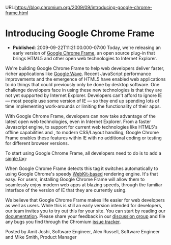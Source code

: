 URL:https://blog.chromium.org/2009/09/introducing-google-chrome-frame.html
# Introducing Google Chrome Frame
- **Published**: 2009-09-22T11:21:00.000-07:00
Today, we're releasing an early version of [Google Chrome Frame](http://code.google.com/chrome/chromeframe), an open source plug-in that brings HTML5 and other open web technologies to Internet Explorer.

We're building Google Chrome Frame to help web developers deliver faster, richer applications like [Google Wave](http://googlewavedev.blogspot.com/2009/09/google-wave-in-internet-explorer.html). Recent JavaScript performance improvements and the emergence of HTML5 have enabled web applications to do things that could previously only be done by desktop software. One challenge developers face in using these new technologies is that they are not yet supported by Internet Explorer. Developers can't afford to ignore IE — most people use some version of IE — so they end up spending lots of time implementing work-arounds or limiting the functionality of their apps.

With Google Chrome Frame, developers can now take advantage of the latest open web technologies, even in Internet Explorer. From a faster Javascript engine, to support for current web technologies like HTML5's offline capabilities and <canvas>, to modern CSS/Layout handling, Google Chrome Frame enables these features within IE with no additional coding or testing for different browser versions.

To start using Google Chrome Frame, all developers need to do is to add a [single tag](http://blogs.msdn.com/ie/archive/2008/06/10/introducing-ie-emulateie7.aspx):

<meta http-equiv="X-UA-Compatible" content="chrome=1">

When Google Chrome Frame detects this tag it switches automatically to using Google Chrome's speedy [WebKit-based](http://www.webkit.org/) rendering engine. It's that easy. For users, installing Google Chrome Frame will allow them to seamlessly enjoy modern web apps at blazing speeds, through the familiar interface of the version of IE that they are currently using.

We believe that Google Chrome Frame makes life easier for web developers as well as users. While this is still an early version intended for developers, our team invites you to try out this for your site. You can start by reading our [documentation](http://code.google.com/chrome/chromeframe/developers_guide.html). Please share your feedback in our [discussion group](http://groups.google.com/group/google-chrome-frame) and file any bugs you find through the Chromium [issue tracker](http://code.google.com/p/chromium/issues/list).

  
  
Posted by Amit Joshi, Software Engineer, Alex Russell, Software Engineer and Mike Smith, Product Manager 